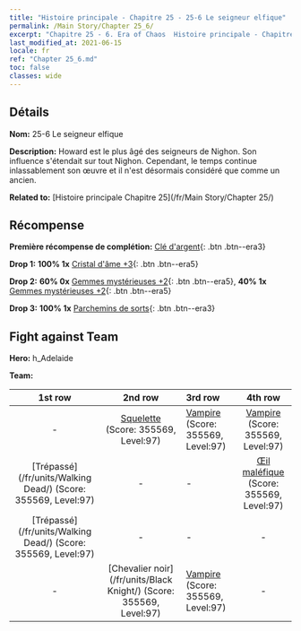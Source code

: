 ```yaml
---
title: "Histoire principale - Chapitre 25 - 25-6 Le seigneur elfique"
permalink: /Main Story/Chapter 25_6/
excerpt: "Chapitre 25 - 6. Era of Chaos  Histoire principale - Chapitre 25_6. 25-6 Le seigneur elfique"
last_modified_at: 2021-06-15
locale: fr
ref: "Chapter 25_6.md"
toc: false
classes: wide
---
```


## Détails

 **Nom:** 25-6 Le seigneur elfique

 **Description:** Howard est le plus âgé des seigneurs de Nighon. Son influence s'étendait sur tout Nighon. Cependant, le temps continue inlassablement son œuvre et il n'est désormais considéré que comme un ancien.

 **Related to:** [Histoire principale Chapitre 25](/fr/Main Story/Chapter 25/)

## Récompense

 **Première récompense de complétion:** [Clé d'argent](/ItemsFR/con_693/){: .btn .btn--era3}

 **Drop 1:** **100% 1x** [Cristal d'âme +3](/ItemsFR/mat_87/){: .btn .btn--era5}

 **Drop 2:** **60% 0x** [Gemmes mystérieuses +2](/ItemsFR/mat_79/){: .btn .btn--era5}, **40% 1x** [Gemmes mystérieuses +2](/ItemsFR/mat_79/){: .btn .btn--era5}

 **Drop 3:** **100% 1x** [Parchemins de sorts](/ItemsFR/con_694/){: .btn .btn--era3}


## Fight against Team
 **Hero:** h_Adelaide

 **Team:**


  | 1st row | 2nd row | 3rd row | 4th row |
  |:----:|:----:|:----|:----:|
  | - | [Squelette](/fr/units/Skeleton/) (Score: 355569, Level:97)  | [Vampire](/fr/units/Vampire/) (Score: 355569, Level:97)  | [Vampire](/fr/units/Vampire/) (Score: 355569, Level:97)  |
  | [Trépassé](/fr/units/Walking Dead/) (Score: 355569, Level:97)  | - | - | [Œil maléfique](/fr/units/Beholder/) (Score: 355569, Level:97)  |
  | [Trépassé](/fr/units/Walking Dead/) (Score: 355569, Level:97)  | - | - | - |
  | - | [Chevalier noir](/fr/units/Black Knight/) (Score: 355569, Level:97)  | [Vampire](/fr/units/Vampire/) (Score: 355569, Level:97)  | - |


